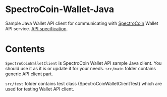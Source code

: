 SpectroCoin-Wallet-Java
========================

Sample Java Wallet API client for communicating with [SpectroCoin](https://spectrocoin.com) Wallet API service. [API specification](https://github.com/SpectroFinance/SpectroCoin-Wallet-API/).

# Contents

`SpectroCoinWalletClient` is SpectroCoin Wallet API sample Java client. You should use it as it is or update it for your needs. `src/main` folder contains generic API client part.

`src/test` folder contains test class (SpectroCoinWalletClientTest) which are used for testing Wallet API client.